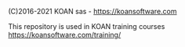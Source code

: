 (C)2016-2021 KOAN sas - <https://koansoftware.com>

This repository is used in KOAN training courses
https://koansoftware.com/training/
